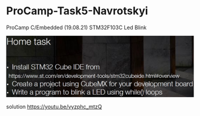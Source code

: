 # ProCamp-Task5-Navrotskyi
ProCamp C/Embedded (19.08.21) STM32F103C Led Blink


![Tasks](https://github.com/sg6336/ProCamp-Task5-Navrotskyi/blob/main/C%20Task5%20STM32%20led%20blink.jpg)

solution https://youtu.be/vyzphc_mtzQ
